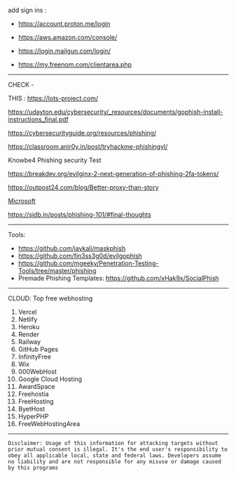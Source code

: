 

add sign ins :

* https://account.proton.me/login

* https://aws.amazon.com/console/

* https://login.mailgun.com/login/

* https://my.freenom.com/clientarea.php


***

CHECK -

THIS : https://lots-project.com/

https://udayton.edu/cybersecurity/_resources/documents/gophish-install-instructions_final.pdf

https://cybersecurityguide.org/resources/phishing/

https://classroom.anir0y.in/post/tryhackme-phishingyl/

Knowbe4 Phishing security Test

https://breakdev.org/evilginx-2-next-generation-of-phishing-2fa-tokens/

https://outpost24.com/blog/Better-proxy-than-story

[Microsoft](https://docs.microsoft.com/en-us/microsoft-365/security/office-365-security/attack-simulation-training?view=o365-worldwide)

https://sidb.in/posts/phishing-101/#final-thoughts

***
Tools:

* https://github.com/jaykali/maskphish
* https://github.com/fin3ss3g0d/evilgophish
* https://github.com/mgeeky/Penetration-Testing-Tools/tree/master/phishing
* Premade Phishing Templates: https://github.com/xHak9x/SocialPhish


***

CLOUD: Top free webhosting 

1. Vercel
2. Netlify
3. Heroku
4. Render
5. Railway
6. GitHub Pages
7. InfinityFree
8. Wix
9. 000WebHost
10. Google Cloud Hosting
11. AwardSpace
12. Freehostia
13. FreeHosting
14. ByetHost
15. HyperPHP
16. FreeWebHostingArea


***
 ``` Disclaimer: Usage of this information for attacking targets without prior mutual consent is illegal. It's the end user's responsibility to obey all applicable local, state and federal laws. Developers assume no liability and are not responsible for any misuse or damage caused by this programs ```
